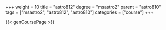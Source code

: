 +++
weight = 10
title = "astro812"
degree = "msastro2"
parent = "astro810"
tags = ["msastro2", "astro812", "astro810"]
categories = ["course"]
+++

{{< genCoursePage >}}
